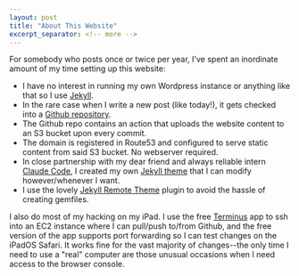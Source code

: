 ```yaml
---
layout: post
title: "About This Website"
excerpt_separator: <!-- more -->
---
```

For somebody who posts once or twice per year, I've spent an
inordinate amount of my time setting up this website:

* I have no interest in running my own Wordpress instance or anything
  like that so I use [Jekyll](https://jekyllrb.com).
* In the rare case when I write a new post (like today!), it gets
  checked into a [Github
  repository](https://github.com/jeffreyp/website).
* The Github repo contains an action that uploads the website content
  to an S3 bucket upon every commit.
* The domain is registered in Route53 and configured to serve static
  content from said S3 bucket. No webserver required.
* In close partnership with my dear friend and always reliable intern
  [Claude Code](https://www.anthropic.com/claude-code), I created my
  own [Jekyll theme](https://github.com/jeffreyp/lord-stanley) that I
  can modify however/whenever I want.
* I use the lovely [Jekyll Remote
  Theme](https://github.com/benbalter/jekyll-remote-theme) plugin to
  avoid the hassle of creating gemfiles. 
  

I also do most of my hacking on my iPad. I use the free
[Terminus](https://termius.com/index.html) app to ssh into an EC2
instance where I can pull/push to/from Github, and the free version of
the app supports port forwarding so I can test changes on the iPadOS
Safari. It works fine for the vast majority of changes--the only time
I need to use a "real" computer are those unusual occasions when I
need access to the browser console. 

